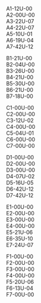 A1-12U-00  
A2-00U-00   
A3-22U-07  
A4-22U-07  
A5-10U-01  
A6-19U-04  
A7-42U-12  
  
B1-21U-00  
B2-04U-00  
B3-26U-00  
B4-21U-00  
B5-30U-00  
B6-21U-00  
B7-18U-00 
  
C1-00U-00  
C2-00U-00  
C3-12U-02  
C4-00U-00  
C5-04U-01  
C6-00U-00  
C7-00U-00 
 
D1-00U-00  
D2-00U-00  
D3-00U-00  
D4-07U-02  
D5-16U-05  
D6-42U-12  
D7-42U-12 
  
E1-00U-00  
E2-00U-00  
E3-00U-00  
E4-00U-00  
E5-21U-06  
E6-35U-10  
E7-24U-07 
  
F1-00U-00  
F2-00U-00  
F3-00U-00  
F4-00U-00  
F5-20U-06  
F6-13U-04  
F7-00U-00 
